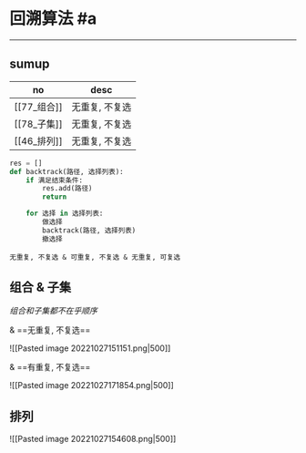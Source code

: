 # 回溯算法 #a 
---

## sumup

| no          | desc           |
| ----------- | -------------- |
| [[77_组合]] | 无重复, 不复选 |
| [[78_子集]] | 无重复, 不复选 |
| [[46_排列]]            |     无重复, 不复选           |

```python
res = []
def backtrack(路径, 选择列表):
	if 满足结束条件:
		res.add(路径)
		return

	for 选择 in 选择列表:
		做选择
		backtrack(路径, 选择列表)
		撤选择
```

	无重复, 不复选 & 可重复, 不复选 & 无重复, 可复选

## 组合 & 子集

*组合和子集都不在乎顺序* 

& ==无重复, 不复选==

![[Pasted image 20221027151151.png|500]]

& ==有重复, 不复选==

![[Pasted image 20221027171854.png|500]]

## 排列

![[Pasted image 20221027154608.png|500]]

